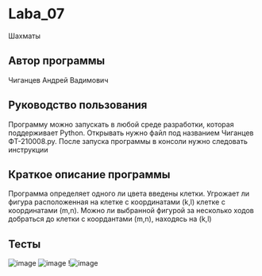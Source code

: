 # Laba_07
Шахматы
## Автор программы
Чиганцев Андрей Вадимович
## Руководство пользования
Программу можно запускать в любой среде разработки, которая поддерживает Python. Открывать нужно файл под названием Чиганцев ФТ-210008.py. После запуска программы в консоли нужно следовать инструкции
## Краткое описание программы
Программа определяет одного ли цвета введены клетки. Угрожает ли фигура расположенная на клетке с координатами (k,l) клетке с координатами (m,n). Можно ли выбранной фигурой за несколько ходов добраться до клетки с коордантами (m,n), находясь на (k,l)
## Тесты
![image](https://user-images.githubusercontent.com/113791059/205506164-d1f8162e-6743-4033-81b6-df2f8ff0c528.png)
![image](https://user-images.githubusercontent.com/113791059/205506185-e5b6db88-26bf-4982-92d1-a2bca23f1495.png)
!![image](https://user-images.githubusercontent.com/113791059/205506225-c4553263-e172-4b06-aeb8-8ffad7ceb097.png)
